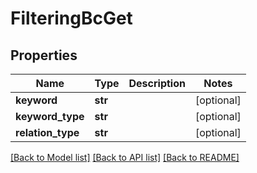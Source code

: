# FilteringBcGet

## Properties
Name | Type | Description | Notes
------------ | ------------- | ------------- | -------------
**keyword** | **str** |  | [optional] 
**keyword_type** | **str** |  | [optional] 
**relation_type** | **str** |  | [optional] 

[[Back to Model list]](../README.md#documentation-for-models) [[Back to API list]](../README.md#documentation-for-api-endpoints) [[Back to README]](../README.md)


